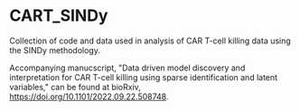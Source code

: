 # CART_SINDy
Collection of code and data used in analysis of CAR T-cell killing data using the SINDy methodology.

Accompanying manucscript, "Data driven model discovery and interpretation for CAR T-cell killing using sparse identification and latent variables," can be found at bioRxiv, https://doi.org/10.1101/2022.09.22.508748.
